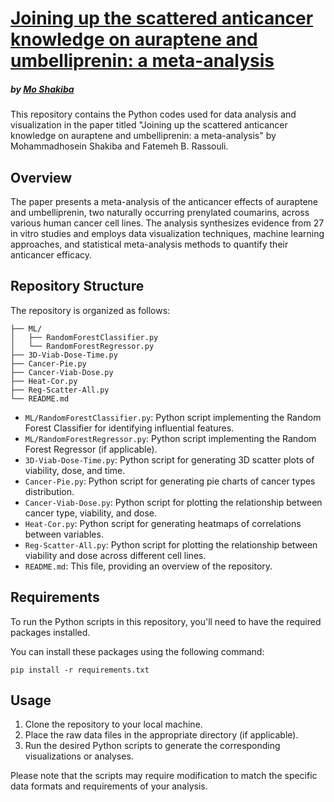 # [Joining up the scattered anticancer knowledge on auraptene and umbelliprenin: a meta-analysis](https://www.nature.com/articles/s41598-024-62747-z)
##### by [Mo Shakiba](https://github.com/moneuron)

This repository contains the Python codes used for data analysis and visualization in the paper titled "Joining up the scattered anticancer knowledge on auraptene and umbelliprenin: a meta-analysis" by Mohammadhosein Shakiba and Fatemeh B. Rassouli.

## Overview

The paper presents a meta-analysis of the anticancer effects of auraptene and umbelliprenin, two naturally occurring prenylated coumarins, across various human cancer cell lines. The analysis synthesizes evidence from 27 in vitro studies and employs data visualization techniques, machine learning approaches, and statistical meta-analysis methods to quantify their anticancer efficacy.

## Repository Structure

The repository is organized as follows:

```
├── ML/
│   ├── RandomForestClassifier.py
│   └── RandomForestRegressor.py
├── 3D-Viab-Dose-Time.py
├── Cancer-Pie.py
├── Cancer-Viab-Dose.py
├── Heat-Cor.py
├── Reg-Scatter-All.py
└── README.md
```

- `ML/RandomForestClassifier.py`: Python script implementing the Random Forest Classifier for identifying influential features.
- `ML/RandomForestRegressor.py`: Python script implementing the Random Forest Regressor (if applicable).
- `3D-Viab-Dose-Time.py`: Python script for generating 3D scatter plots of viability, dose, and time.
- `Cancer-Pie.py`: Python script for generating pie charts of cancer types distribution.
- `Cancer-Viab-Dose.py`: Python script for plotting the relationship between cancer type, viability, and dose.
- `Heat-Cor.py`: Python script for generating heatmaps of correlations between variables.
- `Reg-Scatter-All.py`: Python script for plotting the relationship between viability and dose across different cell lines.
- `README.md`: This file, providing an overview of the repository.

## Requirements

To run the Python scripts in this repository, you'll need to have the required packages installed.

You can install these packages using the following command:

```
pip install -r requirements.txt
```

## Usage

1. Clone the repository to your local machine.
2. Place the raw data files in the appropriate directory (if applicable).
3. Run the desired Python scripts to generate the corresponding visualizations or analyses.

Please note that the scripts may require modification to match the specific data formats and requirements of your analysis.
